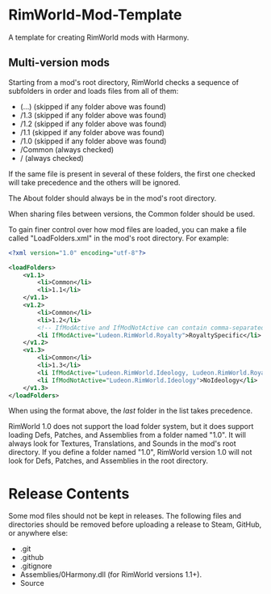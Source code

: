 # RimWorld-Mod-Template
A template for creating RimWorld mods with Harmony.

## Multi-version mods
Starting from a mod's root directory, RimWorld checks a sequence of subfolders in order and loads files from all of them:
- (...) (skipped if any folder above was found)
- /1.3 (skipped if any folder above was found)
- /1.2 (skipped if any folder above was found)
- /1.1 (skipped if any folder above was found)
- /1.0 (skipped if any folder above was found)
- /Common (always checked)
- / (always checked)

If the same file is present in several of these folders, the first one checked will take precedence and the others will be ignored.

The About folder should always be in the mod's root directory.

When sharing files between versions, the Common folder should be used.

To gain finer control over how mod files are loaded, you can make a file called "LoadFolders.xml" in the mod's root directory. For example:
```xml
<?xml version="1.0" encoding="utf-8"?>

<loadFolders>
	<v1.1>
		<li>Common</li>
		<li>1.1</li>
	</v1.1>
	<v1.2>
		<li>Common</li>
		<li>1.2</li>
		<!-- IfModActive and IfModNotActive can contain comma-separated (treated like an OR operator) package IDs of mods. The folder will only be loaded if the condition is met. -->
		<li IfModActive="Ludeon.RimWorld.Royalty">RoyaltySpecific</li>
	</v1.2>
	<v1.3>
		<li>Common</li>
		<li>1.3</li>
		<li IfModActive="Ludeon.RimWorld.Ideology, Ludeon.RimWorld.Royalty">AnyExpansions</li>
		<li IfModNotActive="Ludeon.RimWorld.Ideology">NoIdeology</li>
	</v1.3>
</loadFolders>
```

When using the format above, the *last* folder in the list takes precedence.

RimWorld 1.0 does not support the load folder system, but it does support loading Defs, Patches, and Assemblies from a folder named "1.0". It will always look for Textures, Translations, and Sounds in the mod's root directory. If you define a folder named "1.0", RimWorld version 1.0 will not look for Defs, Patches, and Assemblies in the root directory.

# Release Contents

Some mod files should not be kept in releases. The following files and directories should be removed before uploading a release to Steam, GitHub, or anywhere else:
- .git
- .github
- .gitignore
- Assemblies/0Harmony.dll (for RimWorld versions 1.1+).
- Source

